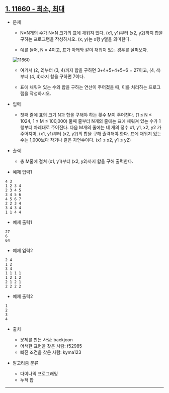 ## [1. 11660 - 최소, 최대](https://github.com/laphayen/coding_test_python/blob/main/BAEKJOON/etc/11660/11660.py)
* 문제
	* N×N개의 수가 N×N 크기의 표에 채워져 있다. (x1, y1)부터 (x2, y2)까지 합을 구하는 프로그램을 작성하시오. (x, y)는 x행 y열을 의미한다.

	* 예를 들어, N = 4이고, 표가 아래와 같이 채워져 있는 경우를 살펴보자.

	![11660](./img/11660.png)


	* 여기서 (2, 2)부터 (3, 4)까지 합을 구하면 3+4+5+4+5+6 = 27이고, (4, 4)부터 (4, 4)까지 합을 구하면 7이다.

	* 표에 채워져 있는 수와 합을 구하는 연산이 주어졌을 때, 이를 처리하는 프로그램을 작성하시오.

* 입력
	* 첫째 줄에 표의 크기 N과 합을 구해야 하는 횟수 M이 주어진다. (1 ≤ N ≤ 1024, 1 ≤ M ≤ 100,000) 둘째 줄부터 N개의 줄에는 표에 채워져 있는 수가 1행부터 차례대로 주어진다. 다음 M개의 줄에는 네 개의 정수 x1, y1, x2, y2 가 주어지며, (x1, y1)부터 (x2, y2)의 합을 구해 출력해야 한다. 표에 채워져 있는 수는 1,000보다 작거나 같은 자연수이다. (x1 ≤ x2, y1 ≤ y2)

* 출력
	* 총 M줄에 걸쳐 (x1, y1)부터 (x2, y2)까지 합을 구해 출력한다.

* 예제 입력1
<pre><code>4 3
1 2 3 4
2 3 4 5
3 4 5 6
4 5 6 7
2 2 3 4
3 4 3 4
1 1 4 4</code></pre>

* 예제 출력1
<pre><code>27
6
64</code></pre>

* 예제 입력2
<pre><code>2 4
1 2
3 4
1 1 1 1
1 2 1 2
2 1 2 1
2 2 2 2</code></pre>

* 예제 출력2
<pre><code>1
2
3
4</code></pre>

* 출처
	* 문제를 만든 사람: baekjoon
	* 어색한 표현을 찾은 사람: f52985
	* 빠진 조건을 찾은 사람: kyma123

* 알고리즘 분류
	* 다이나믹 프로그래밍
	* 누적 합

* * *
